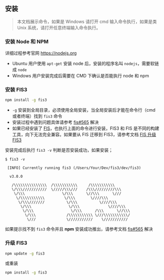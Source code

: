 ## 安装

> 本文档展示命令，如果是 Windows 请打开 cmd 输入命令执行，如果是类 Unix 系统，请打开任意终端输入命令执行。

### 安装 Node 和 NPM

详细过程参考官网 https://nodejs.org

- Ubuntu 用户使用 `apt-get` 安装 node 后，安装的程序名叫 `nodejs`，需要软链成 `node`
- Windows 用户安装完成后需要在 CMD 下确认是否能执行 node 和 npm

### 安装 FIS3

```bash
npm install -g fis3
```

- `-g` 安装到全局目录，必须使用全局安装，当全局安装后才能在命令行（cmd或者终端）找到 `fis3` 命令
- 安装过程中遇到问题具体请参考 [fis#565](https://github.com/fex-team/fis/issues/565) 解决
- 如果已经安装了 [FIS](https://github.com/fex-team/fis)，也执行上面的命令进行安装，FIS3 和 FIS 是不同的构建工具，向下无法完全兼容。如果要从 FIS 迁移到 FIS3，请参考文档 [FIS 升级 FIS3](../fis2-to-fis3.md) 

安装完成后执行 `fis3 -v` 判断是否安装成功，如果安装；

```
$ fis3 -v

 [INFO] Currently running fis3 (/Users/Your/Dev/fis3/dev/fis3)

  v3.0.0

   /\\\\\\\\\\\\\\\  /\\\\\\\\\\\     /\\\\\\\\\\\
   \/\\\///////////  \/////\\\///    /\\\/////////\\\
    \/\\\                 \/\\\      \//\\\      \///
     \/\\\\\\\\\\\         \/\\\       \////\\\
      \/\\\///////          \/\\\          \////\\\
       \/\\\                 \/\\\             \////\\\
        \/\\\                 \/\\\      /\\\      \//\\\
         \/\\\              /\\\\\\\\\\\ \///\\\\\\\\\\\/
          \///              \///////////    \///////////
```

如果提示找不到 `fis3` 命令并且 **npm** 安装成功推出，请参考文档 [fis#565](https://github.com/fex-team/fis/issues/565) 解决

### 升级 FIS3

```bash
npm update -g fis3
```
或重装

```bash
npm install -g fis3
```

